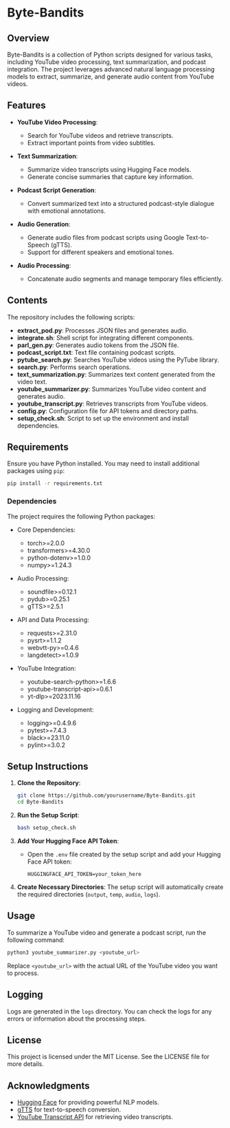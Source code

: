 # Byte-Bandits

## Overview

Byte-Bandits is a collection of Python scripts designed for various tasks, including YouTube video processing, text summarization, and podcast integration. The project leverages advanced natural language processing models to extract, summarize, and generate audio content from YouTube videos.

## Features

- **YouTube Video Processing**: 
  - Search for YouTube videos and retrieve transcripts.
  - Extract important points from video subtitles.
  
- **Text Summarization**: 
  - Summarize video transcripts using Hugging Face models.
  - Generate concise summaries that capture key information.

- **Podcast Script Generation**: 
  - Convert summarized text into a structured podcast-style dialogue with emotional annotations.
  
- **Audio Generation**: 
  - Generate audio files from podcast scripts using Google Text-to-Speech (gTTS).
  - Support for different speakers and emotional tones.

- **Audio Processing**: 
  - Concatenate audio segments and manage temporary files efficiently.

## Contents

The repository includes the following scripts:

- **extract_pod.py**: Processes JSON files and generates audio.
- **integrate.sh**: Shell script for integrating different components.
- **parl_gen.py**: Generates audio tokens from the JSON file.
- **podcast_script.txt**: Text file containing podcast scripts.
- **pytube_search.py**: Searches YouTube videos using the PyTube library.
- **search.py**: Performs search operations.
- **text_summarization.py**: Summarizes text content generated from the video text.
- **youtube_summarizer.py**: Summarizes YouTube video content and generates audio.
- **youtube_transcript.py**: Retrieves transcripts from YouTube videos.
- **config.py**: Configuration file for API tokens and directory paths.
- **setup_check.sh**: Script to set up the environment and install dependencies.

## Requirements

Ensure you have Python installed. You may need to install additional packages using `pip`:
```bash
pip install -r requirements.txt
```
### Dependencies

The project requires the following Python packages:

- Core Dependencies:
  - torch>=2.0.0
  - transformers>=4.30.0
  - python-dotenv>=1.0.0
  - numpy>=1.24.3

- Audio Processing:
  - soundfile>=0.12.1
  - pydub>=0.25.1
  - gTTS>=2.5.1

- API and Data Processing:
  - requests>=2.31.0
  - pysrt>=1.1.2
  - webvtt-py>=0.4.6
  - langdetect>=1.0.9

- YouTube Integration:
  - youtube-search-python>=1.6.6
  - youtube-transcript-api>=0.6.1
  - yt-dlp>=2023.11.16

- Logging and Development:
  - logging>=0.4.9.6
  - pytest>=7.4.3
  - black>=23.11.0
  - pylint>=3.0.2

## Setup Instructions

1. **Clone the Repository**:
   ```bash
   git clone https://github.com/yourusername/Byte-Bandits.git
   cd Byte-Bandits
   ```

2. **Run the Setup Script**:
   ```bash
   bash setup_check.sh
   ```

3. **Add Your Hugging Face API Token**:
   - Open the `.env` file created by the setup script and add your Hugging Face API token:
     ```
     HUGGINGFACE_API_TOKEN=your_token_here
     ```

4. **Create Necessary Directories**:
   The setup script will automatically create the required directories (`output`, `temp`, `audio`, `logs`).

## Usage

To summarize a YouTube video and generate a podcast script, run the following command:
```bash
python3 youtube_summarizer.py <youtube_url>
```
Replace `<youtube_url>` with the actual URL of the YouTube video you want to process.

## Logging

Logs are generated in the `logs` directory. You can check the logs for any errors or information about the processing steps.

## License

This project is licensed under the MIT License. See the LICENSE file for more details.

## Acknowledgments

- [Hugging Face](https://huggingface.co/) for providing powerful NLP models.
- [gTTS](https://gtts.readthedocs.io/en/latest/) for text-to-speech conversion.
- [YouTube Transcript API](https://github.com/jdepoix/youtube-transcript-api) for retrieving video transcripts.
